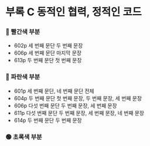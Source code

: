 # 부록 C 동적인 협력, 정적인 코드

### 🔴 빨간색 부분
* 602p 세 번째 문단 두 번째 문장
* 606p 세 번째 문단 마지막 문장
* 613p 두 번째 문단 첫 번째 문장

### 🔵 파란색 부분
* 601p 세 번째 문단, 네 번째 문단 전체
* 604p 두 번째 문단 첫 번째 문장, 두 번째 문장, 세 번째 문장
* 606p 다섯 번째 문단 두 번째 문장, 세 번째 문장
* 611p 다섯 번째 문단 두 번째 문장, 세 번째 문장, 네 번째 문장
* 614p 두 번째 문단 두 번째 문장

### 🟢 초록색 부분
